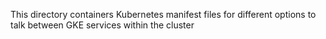 This directory containers Kubernetes manifest files for different options to talk between GKE services within the cluster
